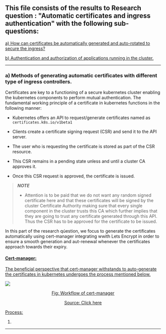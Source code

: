## This file consists of the results to Research question : "Automatic certificates and ingress authentication" with the following sub-questions:

<a href="https://github.com/dikshita-git/Research-Project/blob/main/K3s/Chapters/Results/3.2_Automatic_certificates_and_ingress_authentication.md#a-methods-of-generating-automatic-certificates-with-different-type-of-ingress-controllers">a) How can certificates be automatically generated and auto-rotated to secure the ingress?


<a href="https://github.com/dikshita-git/RP_Ingress_security-IPv4_and_IPv6/blob/main/K3s/Chapters/Results/3.2_Certificate_analysis_and_comparison.md#b-can-wildcard-certficiates-be-beneficial-during-operations">b) Authentication and authorization of applications running in the cluster.</a>


------------------------------------------------------------------------------------------------------

### a) Methods of generating automatic certificates with different type of ingress controllers.

Certificates are key to a functioning of a secure kubernetes cluster enabling the kubernetes components to perform mutual authentication. The fundamental working principle of a certificate in kubernetes functions in the following manner:

* Kubernetes offers an API to request/generate certificates named as <code>certificates.k8s.io/v1beta1</code>

* Clients create a certificate signing request (CSR) and send it to the API server.

* The user who is requesting the certificate is stored as part of the CSR resource.

* This CSR remains in a pending state unless and until a cluster CA approves it.
 
* Once this CSR request is approved, the certificate is issued.
 
>***NOTE***
>- Attention is to be paid that we do not want any random signed certificate here and that these certificates will be signed by the cluster Certificate Authority making sure that every single component in the cluster trusts this CA which further implies that they are going to trust any certificate generated through this API. Thus the CSR has to be approved for the certificate to be issued.


In this part of the research qúestion, we focus to generate the certificates automatically using cert-manager integrating wwith Lets Encrypt in order to ensure a smooth generation and aut-renewal whenever the certificates approach towards their expiry.

 
#### <u>Cert-manager:<u>

The beneficial perspective that cert-manager withstands to auto-generate the certificates in kubernetes undergoes the process mentioned below.
 
<kbd><img src="https://github.com/dikshita-git/Research-Project/blob/main/Wiki-page-images/Research_Question/1.%20Ingress/cert%2Blets-encrypt.png"></kbd>

<p align="center">Fig: Workflow of cert-manager</p>
<p align="center">Source: <a href="https://cert-manager.io/docs/">Click here</a></p>
 
   Process:
   
   1. 

--------------------------------------------------------------------------------------------------------


